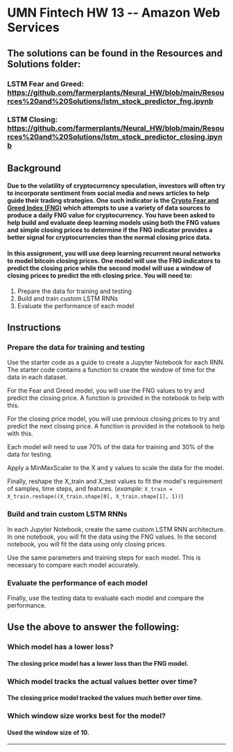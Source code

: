 # UMN Fintech HW 13 -- Amazon Web Services
## The solutions can be found in the Resources and Solutions folder:
### LSTM Fear and Greed: https://github.com/farmerplants/Neural_HW/blob/main/Resources%20and%20Solutions/lstm_stock_predictor_fng.ipynb
### LSTM Closing: https://github.com/farmerplants/Neural_HW/blob/main/Resources%20and%20Solutions/lstm_stock_predictor_closing.ipynb

## Background
#### Due to the volatility of cryptocurrency speculation, investors will often try to incorporate sentiment from social media and news articles to help guide their trading strategies. One such indicator is the [Crypto Fear and Greed Index (FNG)](https://alternative.me/crypto/fear-and-greed-index/) which attempts to use a variety of data sources to produce a daily FNG value for cryptocurrency. You have been asked to help build and evaluate deep learning models using both the FNG values and simple closing prices to determine if the FNG indicator provides a better signal for cryptocurrencies than the normal closing price data.

#### In this assignment, you will use deep learning recurrent neural networks to model bitcoin closing prices. One model will use the FNG indicators to predict the closing price while the second model will use a window of closing prices to predict the nth closing price. You will need to:

1. Prepare the data for training and testing
2. Build and train custom LSTM RNNs
3. Evaluate the performance of each model

## Instructions

### Prepare the data for training and testing

Use the starter code as a guide to create a Jupyter Notebook for each RNN. The starter code contains a function to create the window of time for the data in each dataset.

For the Fear and Greed model, you will use the FNG values to try and predict the closing price. A function is provided in the notebook to help with this.

For the closing price model, you will use previous closing prices to try and predict the next closing price. A function is provided in the notebook to help with this.

Each model will need to use 70% of the data for training and 30% of the data for testing.

Apply a MinMaxScaler to the X and y values to scale the data for the model.

Finally, reshape the X_train and X_test values to fit the model's requirement of samples, time steps, and features. (*example:* `X_train = X_train.reshape((X_train.shape[0], X_train.shape[1], 1))`)

### Build and train custom LSTM RNNs

In each Jupyter Notebook, create the same custom LSTM RNN architecture. In one notebook, you will fit the data using the FNG values. In the second notebook, you will fit the data using only closing prices.

Use the same parameters and training steps for each model. This is necessary to compare each model accurately.

### Evaluate the performance of each model

Finally, use the testing data to evaluate each model and compare the performance.

## Use the above to answer the following:

### Which model has a lower loss?
#### The closing price model has a lower loss than the FNG model.

### Which model tracks the actual values better over time?
#### The closing price model tracked the values much better over time.

### Which window size works best for the model?
#### Used the window size of 10.

- - -

